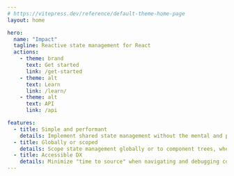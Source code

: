 ```yaml
---
# https://vitepress.dev/reference/default-theme-home-page
layout: home

hero:
  name: "Impact"
  tagline: Reactive state management for React
  actions:
    - theme: brand
      text: Get started
      link: /get-started
    - theme: alt
      text: Learn
      link: /learn/
    - theme: alt
      text: API
      link: /api

features:
  - title: Simple and performant
    details: Implement shared state management without the mental and performance overhead of component reconcilication.
  - title: Globally or scoped
    details: Scope state management globally or to component trees, where React data fetching patterns can be embraced.
  - title: Accessible DX
    details: Minimize "time to source" when navigating and debugging code. Sourcemaps driven debugger giving you code insight during runtime.
---
```


